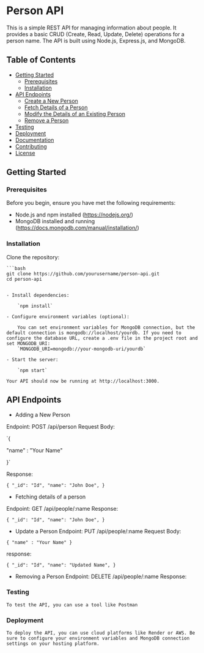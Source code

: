 # Person API

This is a simple REST API for managing information about people. It provides a basic CRUD (Create, Read, Update, Delete) operations for a person name. The API is built using Node.js, Express.js, and MongoDB.

## Table of Contents

- [Getting Started](#getting-started)
  - [Prerequisites](#prerequisites)
  - [Installation](#installation)
- [API Endpoints](#api-endpoints)
  - [Create a New Person](#create-a-new-person)
  - [Fetch Details of a Person](#fetch-details-of-a-person)
  - [Modify the Details of an Existing Person](#modify-the-details-of-an-existing-person)
  - [Remove a Person](#remove-a-person)
- [Testing](#testing)
- [Deployment](#deployment)
- [Documentation](#documentation)
- [Contributing](#contributing)
- [License](#license)

## Getting Started

### Prerequisites

Before you begin, ensure you have met the following requirements:

- Node.js and npm installed (https://nodejs.org/)
- MongoDB installed and running (https://docs.mongodb.com/manual/installation/)

### Installation

Clone the repository:

    ```bash
    git clone https://github.com/yourusername/person-api.git
    cd person-api


    - Install dependencies:

        `npm install`

    - Configure environment variables (optional):

        You can set environment variables for MongoDB connection, but the default connection is mongodb://localhost/yourdb. If you need to configure the database URL, create a .env file in the project root and set MONGODB_URI:
        `MONGODB_URI=mongodb://your-mongodb-uri/yourdb`

    - Start the server:

        `npm start`

    Your API should now be running at http://localhost:3000.

## API Endpoints

- Adding a New Person

Endpoint: POST /api/person
Request Body:

`{

"name" : "Your Name"

}`

Response:

`{
"_id": "Id",
"name": "John Doe",
}`

- Fetching details of a person

Endpoint: GET /api/people/:name
Response:

`{
"_id": "Id",
"name": "John Doe",
}`

- Update a Person
  Endpoint: PUT /api/people/:name
  Request Body:

`{
"name" : "Your Name"
}`

response:

`{
"_id": "Id",
"name": "Updated Name",
}`

- Removing a Person
  Endpoint: DELETE /api/people/:name
  Response:

### Testing

    To test the API, you can use a tool like Postman

### Deployment

    To deploy the API, you can use cloud platforms like Render or AWS. Be sure to configure your environment variables and MongoDB connection settings on your hosting platform.
